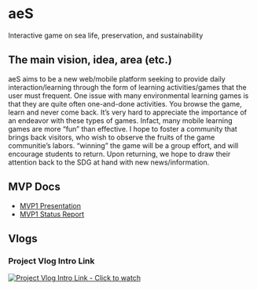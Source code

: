 # aeS
Interactive game on sea life, preservation, and sustainability 

## The main vision, idea, area (etc.)

aeS aims to be a new web/mobile platform seeking to provide daily interaction/learning through the form of learning activities/games that the user must frequent. One issue with many environmental learning games is that they are quite often one-and-done activities. You browse the game, learn and never come back. It’s very hard to appreciate the importance of an endeavor with these types of games. Infact, many mobile learning games are more “fun” than effective. I hope to foster a community that brings back visitors, who wish to observe the fruits of the game communitie’s labors. “winning” the game will be a group effort, and will encourage students to return. Upon returning, we hope to draw their attention back to the SDG at hand with new news/information. 

## MVP Docs
- [MVP1 Presentation](https://github.com/lane203m/aeS/blob/main/Documentation/Project%20Activity%20%233/MVP1.pdf)
- [MVP1 Status Report](https://github.com/lane203m/aeS/blob/main/Documentation/Project%20Activity%20%233/P09%20-%20405%20-%20Project%20Status%20Report.docx.pdf)


## Vlogs
### Project Vlog Intro Link

[![Project Vlog Intro Link - Click to watch](https://i.ytimg.com/vi/f12HEz066Ss/hqdefault.jpg)](https://youtu.be/f12HEz066Ss)
